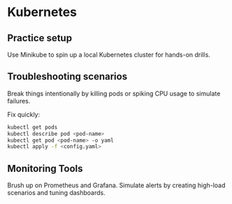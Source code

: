 # Kubernetes

## Practice setup

Use Minikube to spin up a local Kubernetes cluster for hands-on drills.

## Troubleshooting scenarios
  
Break things intentionally by killing pods or spiking CPU usage to simulate failures.

Fix quickly:

```bash
kubectl get pods
kubectl describe pod <pod-name>
kubectl get pod <pod-name> -o yaml
kubectl apply -f <config.yaml>
```

## Monitoring Tools

Brush up on Prometheus and Grafana.
Simulate alerts by creating high-load scenarios and tuning dashboards.
